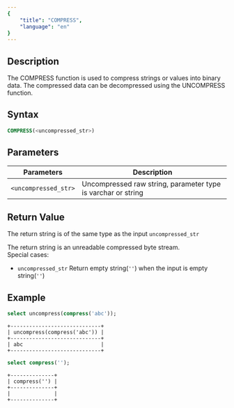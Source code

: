 ```yaml
---
{
    "title": "COMPRESS",
    "language": "en"
}
---
```


## Description
The COMPRESS function is used to compress strings or values into binary data. The compressed data can be decompressed using the UNCOMPRESS function.

## Syntax

```sql
COMPRESS(<uncompressed_str>)
```

## Parameters

| Parameters                | Description            |
|--------------------|---------------|
| `<uncompressed_str>` | Uncompressed raw string, parameter type is varchar or string   |


## Return Value

The return string is of the same type as the input `uncompressed_str`  

The return string is an unreadable compressed byte stream.  
Special cases:
- `uncompressed_str` Return empty string(`''`) when the input is empty string(`''`)

## Example

``` sql
select uncompress(compress('abc'));
```
```text 
+-----------------------------+
| uncompress(compress('abc')) |
+-----------------------------+
| abc                         |
+-----------------------------+
```

```sql
select compress('');
```
```text 
+--------------+
| compress('') |
+--------------+
|              |
+--------------+
```